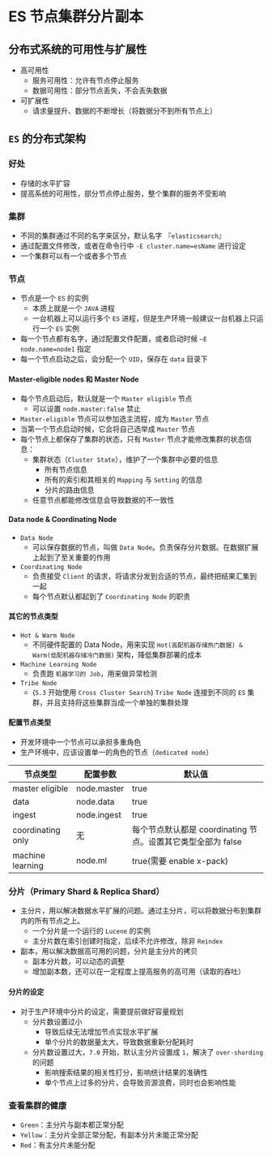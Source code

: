 # ES 节点集群分片副本

## 分布式系统的可用性与扩展性

- 高可用性
  - 服务可用性：允许有节点停止服务
  - 数据可用性：部分节点丢失，不会丢失数据
- 可扩展性
  - 请求量提升、数据的不断增长（将数据分不到所有节点上）

## `ES` 的分布式架构

### 好处

- 存储的水平扩容
- 提高系统的可用性，部分节点停止服务，整个集群的服务不受影响

### 集群

- 不同的集群通过不同的名字来区分，默认名字 『`elasticsearch`』
- 通过配置文件修改，或者在命令行中 `-E cluster.name=esName` 进行设定
- 一个集群可以有一个或者多个节点

### 节点

- 节点是一个 `ES` 的实例
  - 本质上就是一个 `JAVA` 进程
  - 一台机器上可以运行多个 `ES` 进程，但是生产环境一般建议一台机器上只运行一个 `ES` 实例
- 每一个节点都有名字，通过配置文件配置，或者启动时候 `—E node.name=node1` 指定
- 每一个节点启动之后，会分配一个 `UID`，保存在 `data` 目录下

#### Master-eligible nodes 和 Master Node

- 每个节点启动后，默认就是一个 `Master eligible` 节点
  - 可以设置 `node.master:false` 禁止
- `Master-eligible` 节点可以参加选主流程，成为 `Master` 节点
- 当第一个节点启动时候，它会将自己选举成 `Master` 节点
- 每个节点上都保存了集群的状态，只有 `Master` 节点才能修改集群的状态信息：
  - 集群状态（`Cluster State`），维护了一个集群中必要的信息
    - 所有节点信息
    - 所有的索引和其相关的 `Mapping` 与 `Setting` 的信息
    - 分片的路由信息
  - 任意节点都能修改信息会导致数据的不一致性

#### Data node & Coordinating Node

- `Data Node` 
  - 可以保存数据的节点，叫做 `Data Node`。负责保存分片数据。在数据扩展上起到了至关重要的作用
- `Coordinating Node`
  - 负责接受 `Client` 的请求，将请求分发到合适的节点，最终把结果汇集到一起
  - 每个节点默认都起到了 `Coordinating Node` 的职责

#### 其它的节点类型

- `Hot & Warm Node`
  - 不同硬件配置的 Data Node，用来实现 `Hot(高配机器存储热门数据) & Warm(低配机器存储冷门数据)` 架构，降低集群部署的成本
- `Machine Learning Node`
  - 负责跑 `机器学习的 Job`，用来做异常检测
- `Tribe Node`
  - (`5.3` 开始使用 `Cross Cluster Search`) `Tribe Node` 连接到不同的 `ES` 集群，并且支持将这些集群当成一个单独的集群处理

#### 配置节点类型

- 开发环境中一个节点可以承担多重角色
- 生产环境中，应该设置单一的角色的节点（`dedicated node`）

|   节点类型   |   配置参数   |   默认值   |
| ---- | ---- | ---- |
|    master eligible  |  node.master    |   true   |
|   data   |   node.data   |   true   |
|   ingest   |   node.ingest   |  true    |
|   coordinating only   |   无   |    每个节点默认都是 coordinating 节点。设置其它类型全部为 false  |
|   machine learning   |   node.ml   |   true(需要 enable x-pack)   |

### 分片（Primary Shard & Replica Shard）

- 主分片，用以解决数据水平扩展的问题。通过主分片，可以将数据分布到集群内的所有节点之上。
  - 一个分片是一个运行的 `Lucene` 的实例
  - 主分片数在索引创建时指定，后续不允许修改，除非 `Reindex`
- 副本，用以解决数据高可用的问题，分片是主分片的拷贝
  - 副本分片数，可以动态的调整
  - 增加副本数，还可以在一定程度上提高服务的高可用（读取的吞吐）

#### 分片的设定

- 对于生产环境中分片的设定，需要提前做好容量规划
  - 分片数设置过小
    - 导致后续无法增加节点实现水平扩展
    - 单个分片的数据量太大，导致数据重新分配耗时
  - 分片数设置过大，`7.0` 开始，默认主分片设置成 `1`，解决了 `over-sharding` 的问题
    - 影响搜索结果的相关性打分，影响统计结果的准确性
    - 单个节点上过多的分片，会导致资源浪费，同时也会影响性能

### 查看集群的健康

- `Green`：主分片与副本都正常分配
- `Yellow`：主分片全部正常分配，有副本分片未能正常分配
- `Red`：有主分片未能分配
